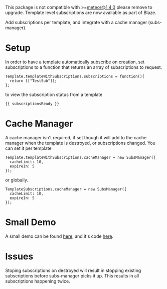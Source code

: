 This package is not compatible with >=meteor@1.4.0 please remove to upgrade.  Template level subscriptions are now avaliable as part of Blaze.

Add subscriptions per template, and integrate with a cache manager (subs-manager).

# Setup
In order to have a template automatically subscribe on creation, set subscriptions to a function that returns an array of subscriptions to request.

    Template.templateWithSubscriptions.subscriptions = function(){
      return [["TestSub"]];
    };

to view the subscription status from a template

    {{ subscriptionsReady }}

# Cache Manager
A cache manager isn't required, if set though it will add to the cache manager when the template is destroyed, or subscriptions changed. You can set it per template

    Template.templateWithSubscriptions.cacheManager = new SubsManager({
      cacheLimit: 10,
      expireIn: 5
    });

or globally.

    TemplateSubscriptions.cacheManager = new SubsManager({
      cacheLimit: 10,
      expireIn: 5
    });

# Small Demo
A small demo can be found [here](templatesubs.meteor.com), and it's code [here](https://github.com/ElevateDevelopmentAndDesign/meteor-template-subscriptions-demo).

# Issues
Stoping subscriptions on destroyed will result in stopping existing subscriptions before subs-manager picks it up.  This results in all subscriptions happening twice.
